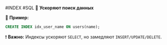 #INDEX #SQL 
📌 **Ускоряют поиск данных**

🔹 **Пример:**

```sql
CREATE INDEX idx_user_name ON users(name);
```

❗ **Важно:** Индексы ускоряют `SELECT`, но замедляют `INSERT/UPDATE/DELETE`.